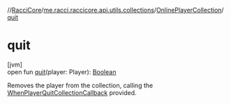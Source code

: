 //[RacciCore](../../../index.md)/[me.racci.raccicore.api.utils.collections](../index.md)/[OnlinePlayerCollection](index.md)/[quit](quit.md)

# quit

[jvm]\
open fun [quit](quit.md)(player: Player): [Boolean](https://kotlinlang.org/api/latest/jvm/stdlib/kotlin/-boolean/index.html)

Removes the player from the collection, calling the [WhenPlayerQuitCollectionCallback](../index.md#-1583039622%2FClasslikes%2F-1216412040) provided.
